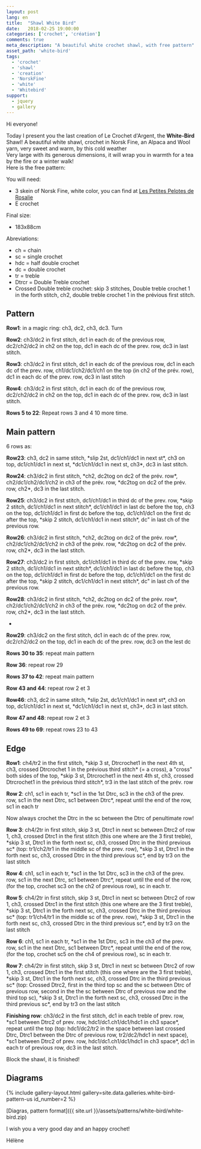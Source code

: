 ```yaml
---
layout: post
lang: en
title:  "Shawl White Bird"
date:   2018-02-25 19:00:00
categories: ['crochet', 'création']
comments: true
meta_description: "A beautiful white crochet shawl, with free pattern"
asset_path: 'white-bird'
tags:
  - 'crochet'
  - 'shawl'
  - 'creation'
  - 'NorskFine'
  - 'white'
  - 'Whitebird'
support:
  - jquery
  - gallery
---
```


Hi everyone!

Today I present you the last creation of Le Crochet d'Argent, the **White-Bird** Shawl!
A beautiful white shawl, crochet in Norsk Fine, an Alpaca and Wool yarn, very sweet and warm, by this cold weather  
Very large with its generous dimensions, it will wrap you in warmth for a tea by the fire or a winter walk!  
Here is the free pattern:

You will need:
* 3 skein of Norsk Fine, white color, you can find at [Les Petites Pelotes de Rosalie](https://lespetitespelotesderosalie.boutiquedelaine.com/fnt2-51587)
* E crochet

Final size:
* 183x88cm

Abreviations:
* ch = chain
* sc = single crochet
* hdc = half double crochet
* dc = double crochet
* tr = treble
* Dtrcr = Double Treble crochet
* Crossed Double treble crochet: skip 3 stitches, Double treble crochet 1 in the forth stitch, ch2, double treble crochet 1 in the prévious first stitch.

## Pattern
 
**Row1**: in a magic ring: ch3, dc2, ch3, dc3. Turn

**Row2**: ch3/dc2 in first stitch, dc1 in each dc of the previous row, dc2/ch2/dc2 in ch2 on the top, dc1 in each dc of the prev. row, dc3 in last stitch.

**Row3**: ch3/dc2 in first stitch, dc1 in each dc of the previous row, dc1 in each dc of the prev. row, ch1/dc1/ch2/dc1/ch1 on the top (in ch2 of the prév. row), dc1 in each dc of the prev. row, dc3 in last stitch

**Row4**: ch3/dc2 in first stitch, dc1 in each dc of the previous row, dc2/ch2/dc2 in ch2 on the top, dc1 in each dc of the prev. row, dc3 in last stitch.

**Rows 5 to 22**: Repeat rows 3 and 4 10 more time.


## Main pattern

6 rows as:

**Row23**: ch3, dc2 in same stitch, \*slip 2st, dc1/ch1/dc1 in next st\*, ch3 on top, dc1/ch1/dc1 in next st, \*dc1/ch1/dc1 in next st, ch3\*, dc3 in last stitch.

**Row24**: ch3/dc2 in first stitch, \*ch2, dc2tog on dc2 of the prév. row\*, ch2/dc1/ch2/dc1/ch2 in ch3 of the prév. row, \*dc2tog on dc2 of the prév. row, ch2\*, dc3 in the last stitch.

**Row25**: ch3/dc2 in first stitch, dc1/ch1/dc1 in third dc of the prev. row, \*skip 2 stitch, dc1/ch1/dc1 in next stitch\*, dc1/ch1/dc1 in last dc before the top, ch3 on the top, dc1/ch1/dc1 in first dc before the top, dc1/ch1/dc1 on the first dc after the top, \*skip 2 stitch, dc1/ch1/dc1 in next stitch\*, dc" in last ch of the previous row.

**Row26**: ch3/dc2 in first stitch, \*ch2, dc2tog on dc2 of the prév. row\*, ch2/dc1/ch2/dc1/ch2 in ch3 of the prév. row, \*dc2tog on dc2 of the prév. row, ch2\*, dc3 in the last stitch.

**Row27**: ch3/dc2 in first stitch, dc1/ch1/dc1 in third dc of the prev. row, \*skip 2 stitch, dc1/ch1/dc1 in next stitch\*, dc1/ch1/dc1 in last dc before the top, ch3 on the top, dc1/ch1/dc1 in first dc before the top, dc1/ch1/dc1 on the first dc after the top, \*skip 2 stitch, dc1/ch1/dc1 in next stitch\*, dc" in last ch of the previous row.

**Row28**: ch3/dc2 in first stitch, \*ch2, dc2tog on dc2 of the prév. row\*, ch2/dc1/ch2/dc1/ch2 in ch3 of the prév. row, \*dc2tog on dc2 of the prév. row, ch2\*, dc3 in the last stitch.

-

**Row29**: ch3/dc2 on the first stitch, dc1 in each dc of the prev. row, dc2/ch2/dc2 on the top, dc1 in each dc of the prev. row, dc3 on the lest dc


**Rows 30 to 35**: repeat main pattern


**Row 36**: repeat row 29


**Rows 37 to 42**: repeat main pattern


**Row 43 and 44**: repeat row 2 et 3


**Row46**: ch3, dc2 in same stitch, \*slip 2st, dc1/ch1/dc1 in next st\*, ch3 on top, dc1/ch1/dc1 in next st, \*dc1/ch1/dc1 in next st, ch3\*, dc3 in last stitch.


**Row 47 and 48**: repeat row 2 et 3


**Rows 49 to 69**: repeat rows 23 to 43


## Edge

**Row1**: ch4/tr2 in the first stitch, \*skip 3 st, Dtrcrochet1 in the next 4th st, ch3, crossed Dtrcrochet 1 in the prévious third stitch\* (= a cross), a "cross" both sides of the top, \*skip 3 st, Dtrcrochet1 in the next 4th st, ch3, crossed Dtrcrochet1 in the prévious third stitch\*, tr3 in the last stitch of the prév. row

**Row 2**: ch1, sc1 in each tr, \*sc1 in the 1st Dtrc, sc3 in the ch3 of the prev. row, sc1 in the next Dtrc, sc1 between Dtrc\*, repeat until the end of the row, sc1 in each tr

Now always crochet the Dtrc in the sc between the Dtrc of penultimate row!

**Row 3**: ch4/2tr in first stitch, skip 3 st, Dtrc1 in next sc between Dtrc2 of row 1, ch3, crossed Dtrc1 in the first stitch (this one where are the 3 first treble), \*skip 3 st, Dtrc1 in the forth next sc, ch3, crossed Dtrc in the third previous sc\* (top: tr1/ch2/tr1 in the middle sc of the prev. row), \*skip 3 st, Dtrc1 in the forth next sc, ch3, crossed Dtrc in the third previous sc\*, end by tr3 on the last stitch

**Row 4**: ch1, sc1 in each tr, \*sc1 in the 1st Dtrc, sc3 in the ch3 of the prev. row, sc1 in the next Dtrc, sc1 between Dtrc\*, repeat until the end of the row,(for the top, crochet sc3 on the ch2 of previous row), sc in each tr.

**Row 5**: ch4/2tr in first stitch, skip 3 st, Dtrc1 in next sc between Dtrc2 of row 1, ch3, crossed Dtrc1 in the first stitch (this one where are the 3 first treble), \*skip 3 st, Dtrc1 in the forth next sc, ch3, crossed Dtrc in the third previous sc\* (top: tr1/ch4/tr1 in the middle sc of the prev. row), \*skip 3 st, Dtrc1 in the forth next sc, ch3, crossed Dtrc in the third previous sc\*, end by tr3 on the last stitch

**Row 6**: ch1, sc1 in each tr, \*sc1 in the 1st Dtrc, sc3 in the ch3 of the prev. row, sc1 in the next Dtrc, sc1 between Dtrc\*, repeat until the end of the row,(for the top, crochet sc5 on the ch4 of previous row), sc in each tr.

**Row 7**: ch4/2tr in first stitch, skip 3 st, Dtrc1 in next sc between Dtrc2 of row 1, ch3, crossed Dtrc1 in the first stitch (this one where are the 3 first treble), \*skip 3 st, Dtrc1 in the forth next sc, ch3, crossed Dtrc in the third previous sc\* (top: Crossed Dtrc2, first in the third top sc and the sc between Dtrc of previous row, second in the the sc between Dtrc of previous row and the third top sc), \*skip 3 st, Dtrc1 in the forth next sc, ch3, crossed Dtrc in the third previous sc\*, end by tr3 on the last stitch

**Finishing row**: ch3/dc2 in the first stitch, dc1 in each treble of prev. row, \*sc1 between Dtrc2 of prev. row, hdc1/dc1.ch1/dc1/hdc1 in ch3 space\*, repeat until the top (top: hdc1/dc2/tr2 in the space between last crossed Dtrc, Dtrc1 between the Dtrc of previous row, tr2/dc2/hdc1 in next space), \*sc1 between Dtrc2 of prev. row, hdc1/dc1.ch1/dc1/hdc1 in ch3 space\*, dc1 in each tr of previous row, dc3 in the last stitch.


Block the shawl, it is finished!

## Diagrams

{% include gallery-layout.html gallery=site.data.galleries.white-bird-pattern-us id_number=2 %}

[Diagras, pattern format]({{ site.url }}/assets/patterns/white-bird/white-bird.zip)

I wish you a very good day and an happy crochet!

Hélène








